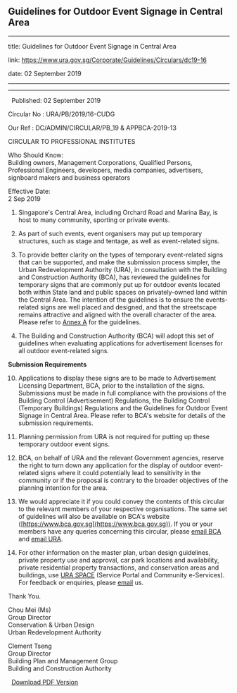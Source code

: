 ## Guidelines for Outdoor Event Signage in Central Area
---
title: Guidelines for Outdoor Event Signage in Central Area

link: https://www.ura.gov.sg/Corporate/Guidelines/Circulars/dc19-16

date: 02 September 2019

---

----------------------------------------------------

  Published: 02 September 2019

Circular No : URA/PB/2019/16-CUDG

Our Ref : DC/ADMIN/CIRCULAR/PB\_19 & APPBCA-2019-13

  

CIRCULAR TO PROFESSIONAL INSTITUTES

  

Who Should Know:  
Building owners, Management Corporations, Qualified Persons, Professional Engineers, developers, media companies, advertisers, signboard makers and business operators

  

Effective Date:  
2 Sep 2019

  

1.  Singapore's Central Area, including Orchard Road and Marina Bay, is host to many community, sporting or private events.
  
3.  As part of such events, event organisers may put up temporary structures, such as stage and tentage, as well as event-related signs.
  
5.  To provide better clarity on the types of temporary event-related signs that can be supported, and make the submission process simpler, the Urban Redevelopment Authority (URA), in consultation with the Building and Construction Authority (BCA), has reviewed the guidelines for temporary signs that are commonly put up for outdoor events located both within State land and public spaces on privately-owned land within the Central Area. The intention of the guidelines is to ensure the events-related signs are well placed and designed, and that the streetscape remains attractive and aligned with the overall character of the area. Please refer to [Annex A](https://www.ura.gov.sg/-/media/Corporate/Guidelines/Development-control/Circulars/2019/Sep/dc19-16/Annex-A.pdf) for the guidelines.
  
7.  The Building and Construction Authority (BCA) will adopt this set of guidelines when evaluating applications for advertisement licenses for all outdoor event-related signs.
  
**Submission Requirements**

10.  Applications to display these signs are to be made to Advertisement Licensing Department, BCA, prior to the installation of the signs.  Submissions must be made in full compliance with the provisions of the Building Control (Advertisement) Regulations, the Building Control (Temporary Buildings) Regulations and the Guidelines for Outdoor Event Signage in Central Area. Please refer to BCA's website for details of the submission requirements.
  
12.  Planning permission from URA is not required for putting up these temporary outdoor event signs.
  
14.  BCA, on behalf of URA and the relevant Government agencies, reserve the right to turn down any application for the display of outdoor event-related signs where it could potentially lead to sensitivity in the community or if the proposal is contrary to the broader objectives of the planning intention for the area. 
  
16.  We would appreciate it if you could convey the contents of this circular to the relevant members of your respective organisations. The same set of guidelines will also be available on BCA's website ([https://www.bca.gov.sg](https://www.bca.gov.sg)). If you or your members have any queries concerning this circular, please [email BCA](https://www.bca.gov.sg/feedbackform) and [email URA](https://www.ura.gov.sg/feedbackWeb/contactus_feedback.jsp).
  
18.  For other information on the master plan, urban design guidelines, private property use and approval, car park locations and availability, private residential property transactions, and conservation areas and buildings, use [URA SPACE](http://www.ura.gov.sg/maps) (Service Portal and Community e-Services). For feedback or enquiries, please [email](https://www.ura.gov.sg/feedbackWeb/contactus_feedback.jsp) us.

Thank You.  
  
Chou Mei (Ms)  
Group Director  
Conservation & Urban Design  
Urban Redevelopment Authority  
  
Clement Tseng  
Group Director  
Building Plan and Management Group  
Building and Construction Authority  

  


  



  [Download PDF Version](https://www.ura.gov.sg/services/download_file.aspx?f={AD59FE52-F824-424E-BA0A-976FEE25A215})

